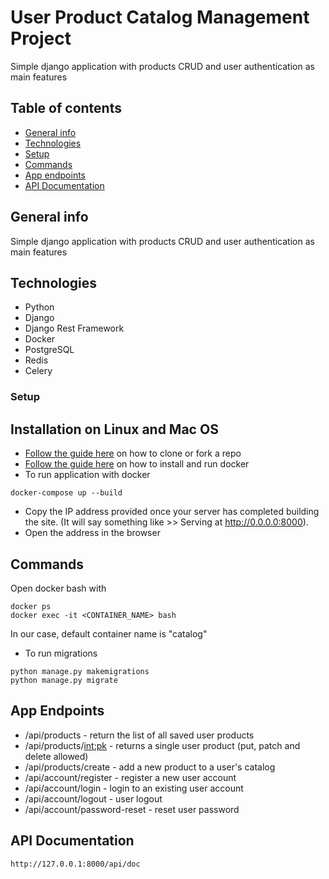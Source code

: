 # User Product Catalog Management Project
Simple django application with products CRUD and user authentication as main features

## Table of contents
* [General info](#general-info)
* [Technologies](#technologies)
* [Setup](#setup)
* [Commands](#commands)
* [App endpoints](#app-endpoints)
* [API Documentation](#api-documentation)


## General info
Simple django application with products CRUD and user authentication as main features


## Technologies
* Python
* Django
* Django Rest Framework
* Docker
* PostgreSQL
* Redis
* Celery

### Setup
## Installation on Linux and Mac OS
* [Follow the guide here](https://help.github.com/articles/fork-a-repo) on how to clone or fork a repo
* [Follow the guide here](https://docs.docker.com/engine/install/) on how to install and run docker
* To run application with docker
```
docker-compose up --build
```
  
* Copy the IP address provided once your server has completed building the site. (It will say something like >> Serving at http://0.0.0.0:8000).
* Open the address in the browser

## Commands
Open docker bash with 
```
docker ps
docker exec -it <CONTAINER_NAME> bash
```
In our case, default container name is "catalog"
* To run migrations
```
python manage.py makemigrations
python manage.py migrate

```

## App Endpoints
* /api/products - return the list of all saved user products
* /api/products/<int:pk> - returns a single user product (put, patch and delete allowed)
* /api/products/create - add a new product to a user's catalog
* /api/account/register - register a new user account
* /api/account/login - login to an existing user account
* /api/account/logout - user logout
* /api/account/password-reset - reset user password

## API Documentation
```
http://127.0.0.1:8000/api/doc
```
